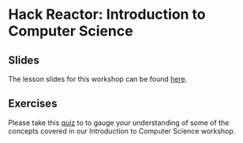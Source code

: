 # Hack Reactor: Introduction to Computer Science

## Slides

The lesson slides for this workshop can be found [here](https://docs.google.com/presentation/d/1iqJN6LQaJdAlmlWtGyw2EWCQoNnGnR3BG_AHZSouXQ4/edit?usp=sharing).

## Exercises

Please take this [quiz](https://forms.gle/rjj7BYnTH64b6BW77) to to gauge your understanding of some of the concepts covered in our Introduction to Computer Science workshop.